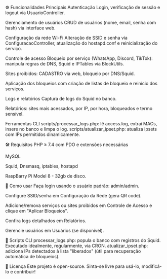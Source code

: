 ⚙️ Funcionalidades Principais
Autenticação
Login, verificação de sessão e logout via UsuarioController.

Gerenciamento de usuários
CRUD de usuários (nome, email, senha com hash) via interface web.

Configuração da rede Wi-Fi
Alteração de SSID e senha via ConfiguracaoController, atualização do hostapd.conf e reinicialização do serviço.

Controle de acesso
Bloqueio por serviço (WhatsApp, Discord, TikTok): manipula regras de DNS, Squid e IPTables via BlockUtils.

Sites proibidos: CADASTRO via web, bloqueio por DNS/Squid.

Aplicação dos bloqueios com criação de listas de bloqueio e reinício dos serviços.

Logs e relatórios
Captura de logs do Squid no banco.

Relatórios: sites mais acessados, por IP, por hora, bloqueados e termo sensível.

Ferramentas CLI
scripts/processar_logs.php: lê access.log, extrai MACs, insere no banco e limpa o log.
scripts/atualizar_ipset.php: atualiza ipsets com IPs permitidos dinamicamente.

🛠️ Requisitos
PHP ≥ 7.4 com PDO e extensões necessárias

MySQL

Squid, Dnsmasq, iptables, hostapd

RaspBarry Pi Model 8 - 32gb de disco.

🧩 Como usar
Faça login usando o usuário padrão: admin/admin.

Configure SSID/senha em Configuração da Rede (gera QR code).

Adicione/remova serviços ou sites proibidos em Controle de Acesso e clique em "Aplicar Bloqueios".

Confira logs detalhados em Relatórios.

Gerencie usuários em Usuários (se disponível).

🔧 Scripts CLI
processar_logs.php: popula o banco com registros do Squid. Executado idealmente, regularmente, via CRON.
atualizar_ipset.php: adiciona IPs detectados à lista "liberados" (útil para recuperação automática de bloqueios).

📄 Licença
Este projeto é open-source. Sinta-se livre para usá-lo, modificá-lo e contribuir!
